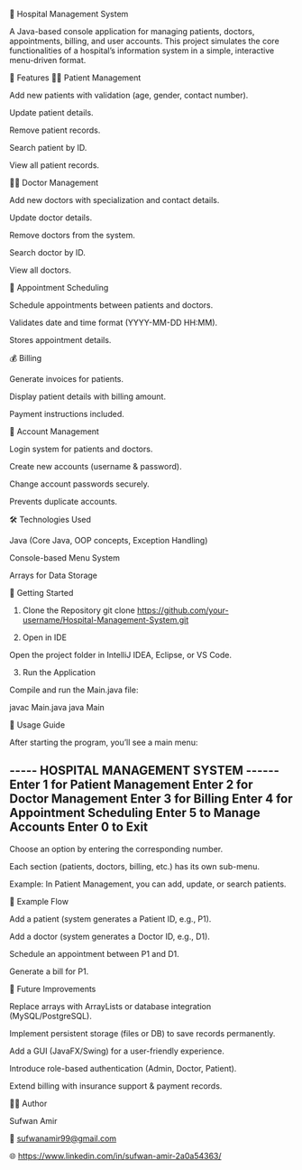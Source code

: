 🏥 Hospital Management System

A Java-based console application for managing patients, doctors, appointments, billing, and user accounts.
This project simulates the core functionalities of a hospital’s information system in a simple, interactive menu-driven format.

📌 Features
👨‍⚕️ Patient Management

Add new patients with validation (age, gender, contact number).

Update patient details.

Remove patient records.

Search patient by ID.

View all patient records.

👩‍⚕️ Doctor Management

Add new doctors with specialization and contact details.

Update doctor details.

Remove doctors from the system.

Search doctor by ID.

View all doctors.

📅 Appointment Scheduling

Schedule appointments between patients and doctors.

Validates date and time format (YYYY-MM-DD HH:MM).

Stores appointment details.

💰 Billing

Generate invoices for patients.

Display patient details with billing amount.

Payment instructions included.

🔐 Account Management

Login system for patients and doctors.

Create new accounts (username & password).

Change account passwords securely.

Prevents duplicate accounts.

🛠️ Technologies Used

Java (Core Java, OOP concepts, Exception Handling)

Console-based Menu System

Arrays for Data Storage

🚀 Getting Started
1. Clone the Repository
   git clone https://github.com/your-username/Hospital-Management-System.git

2. Open in IDE

Open the project folder in IntelliJ IDEA, Eclipse, or VS Code.

3. Run the Application

Compile and run the Main.java file:

javac Main.java
java Main

📖 Usage Guide

After starting the program, you’ll see a main menu:

----- HOSPITAL MANAGEMENT SYSTEM ------
Enter 1 for Patient Management
Enter 2 for Doctor Management
Enter 3 for Billing
Enter 4 for Appointment Scheduling
Enter 5 to Manage Accounts
Enter 0 to Exit
---------------------------------------


Choose an option by entering the corresponding number.

Each section (patients, doctors, billing, etc.) has its own sub-menu.

Example: In Patient Management, you can add, update, or search patients.

📌 Example Flow

Add a patient (system generates a Patient ID, e.g., P1).

Add a doctor (system generates a Doctor ID, e.g., D1).

Schedule an appointment between P1 and D1.

Generate a bill for P1.

🧩 Future Improvements

Replace arrays with ArrayLists or database integration (MySQL/PostgreSQL).

Implement persistent storage (files or DB) to save records permanently.

Add a GUI (JavaFX/Swing) for a user-friendly experience.

Introduce role-based authentication (Admin, Doctor, Patient).

Extend billing with insurance support & payment records.

👨‍💻 Author

Sufwan Amir

📧 sufwanamir99@gmail.com

🌐 https://www.linkedin.com/in/sufwan-amir-2a0a54363/
